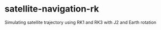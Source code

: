 # satellite-navigation-rk
Simulating satellite trajectory using RK1 and RK3 with J2 and Earth rotation
